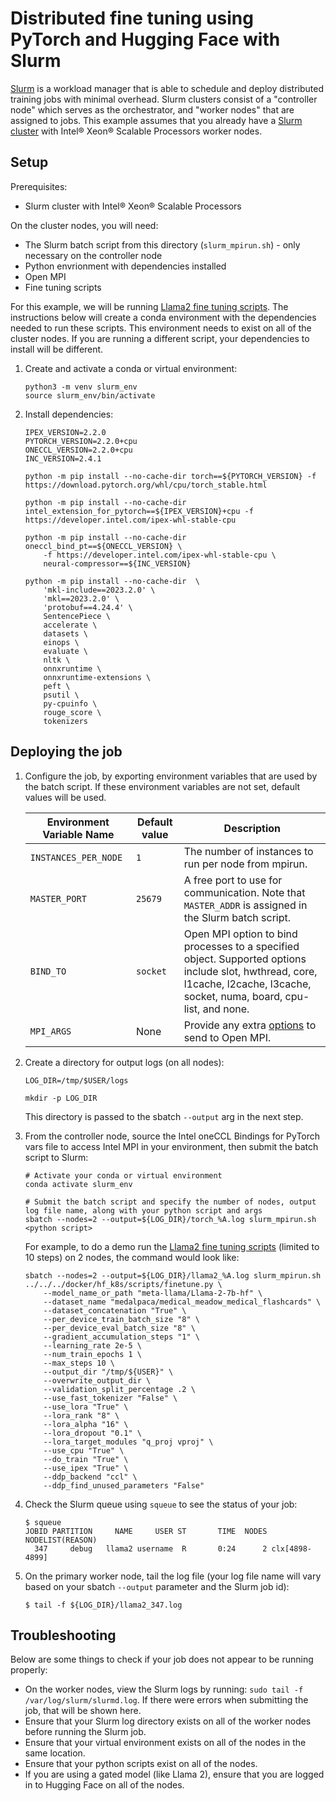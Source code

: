 # Distributed fine tuning using PyTorch and Hugging Face with Slurm

[Slurm](https://slurm.schedmd.com/overview.html) is a workload manager that is able to schedule and deploy distributed
training jobs with minimal overhead. Slurm clusters consist of a "controller node" which serves as the orchestrator,
and "worker nodes" that are assigned to jobs. This example assumes that you already have a
[Slurm cluster](https://slurm.schedmd.com/quickstart_admin.html) with Intel® Xeon® Scalable Processors worker nodes.

## Setup

Prerequisites:

* Slurm cluster with Intel® Xeon® Scalable Processors

On the cluster nodes, you will need:
* The Slurm batch script from this directory (`slurm_mpirun.sh`) - only necessary on the controller node
* Python envrionment with dependencies installed
* Open MPI
* Fine tuning scripts

For this example, we will be running [Llama2 fine tuning scripts](/docker/hf_k8s/scripts). The instructions below will
create a conda environment with the dependencies needed to run these scripts. This environment needs to exist on all of
the cluster nodes. If you are running a different script, your dependencies to install will be different.

1. Create and activate a conda or virtual environment:
   ```
   python3 -m venv slurm_env
   source slurm_env/bin/activate
   ```
2. Install dependencies:
   ```
   IPEX_VERSION=2.2.0
   PYTORCH_VERSION=2.2.0+cpu
   ONECCL_VERSION=2.2.0+cpu
   INC_VERSION=2.4.1

   python -m pip install --no-cache-dir torch==${PYTORCH_VERSION} -f https://download.pytorch.org/whl/cpu/torch_stable.html

   python -m pip install --no-cache-dir intel_extension_for_pytorch==${IPEX_VERSION}+cpu -f https://developer.intel.com/ipex-whl-stable-cpu

   python -m pip install --no-cache-dir oneccl_bind_pt==${ONECCL_VERSION} \
       -f https://developer.intel.com/ipex-whl-stable-cpu \
       neural-compressor==${INC_VERSION}

   python -m pip install --no-cache-dir  \
       'mkl-include==2023.2.0' \
       'mkl==2023.2.0' \
       'protobuf==4.24.4' \
       SentencePiece \
       accelerate \
       datasets \
       einops \
       evaluate \
       nltk \
       onnxruntime \
       onnxruntime-extensions \
       peft \
       psutil \
       py-cpuinfo \
       rouge_score \
       tokenizers
   ```

## Deploying the job

1. Configure the job, by exporting environment variables that are used by the batch script. If these environment
   variables are not set, default values will be used.

   | Environment Variable Name | Default value | Description |
   |---------------------------|---------------|-------------|
   | `INSTANCES_PER_NODE`      | `1`           | The number of instances to run per node from mpirun. |
   | `MASTER_PORT`             | `25679`       | A free port to use for communication. Note that `MASTER_ADDR` is assigned in the Slurm batch script. |
   | `BIND_TO`                 | `socket`      | Open MPI option to bind processes to a specified object. Supported options include slot, hwthread, core, l1cache, l2cache, l3cache, socket, numa, board, cpu-list, and none. |
   | `MPI_ARGS`                | None          | Provide any extra [options](https://www.open-mpi.org/doc/current/man1/mpirun.1.php#sect6) to send to Open MPI. |

1. Create a directory for output logs (on all nodes):
   ```
   LOG_DIR=/tmp/$USER/logs

   mkdir -p LOG_DIR
   ```
   This directory is passed to the sbatch `--output` arg in the next step.

1. From the controller node, source the Intel oneCCL Bindings for PyTorch vars file to access Intel MPI in your
   environment, then submit the batch script to Slurm:
   ```
   # Activate your conda or virtual environment
   conda activate slurm_env

   # Submit the batch script and specify the number of nodes, output log file name, along with your python script and args
   sbatch --nodes=2 --output=${LOG_DIR}/torch_%A.log slurm_mpirun.sh <python script>
   ```
   For example, to do a demo run the [Llama2 fine tuning scripts](docker/hf_k8s/scripts) (limited to 10 steps) on 2
   nodes, the command would look like:
   ```
   sbatch --nodes=2 --output=${LOG_DIR}/llama2_%A.log slurm_mpirun.sh ../../../docker/hf_k8s/scripts/finetune.py \
       --model_name_or_path "meta-llama/Llama-2-7b-hf" \
       --dataset_name "medalpaca/medical_meadow_medical_flashcards" \
       --dataset_concatenation "True" \
       --per_device_train_batch_size "8" \
       --per_device_eval_batch_size "8" \
       --gradient_accumulation_steps "1" \
       --learning_rate 2e-5 \
       --num_train_epochs 1 \
       --max_steps 10 \
       --output_dir "/tmp/${USER}" \
       --overwrite_output_dir \
       --validation_split_percentage .2 \
       --use_fast_tokenizer "False" \
       --use_lora "True" \
       --lora_rank "8" \
       --lora_alpha "16" \
       --lora_dropout "0.1" \
       --lora_target_modules "q_proj vproj" \
       --use_cpu "True" \
       --do_train "True" \
       --use_ipex "True" \
       --ddp_backend "ccl" \
       --ddp_find_unused_parameters "False"
   ```
1. Check the Slurm queue using `squeue` to see the status of your job:
   ```
   $ squeue
   JOBID PARTITION     NAME     USER ST       TIME  NODES NODELIST(REASON)
     347     debug   llama2 username  R       0:24      2 clx[4898-4899]
   ```
1. On the primary worker node, tail the log file (your log file name will vary based on your sbatch `--output` parameter
   and the Slurm job id):
   ```
   $ tail -f ${LOG_DIR}/llama2_347.log
   ```

## Troubleshooting

Below are some things to check if your job does not appear to be running properly:
* On the worker nodes, view the Slurm logs by running: `sudo tail -f /var/log/slurm/slurmd.log`. If there were errors
  when submitting the job, that will be shown here.
* Ensure that your Slurm log directory exists on all of the worker nodes before running the Slurm job.
* Ensure that your virtual environment exists on all of the nodes in the same location.
* Ensure that your python scripts exist on all of the nodes.
* If you are using a gated model (like Llama 2), ensure that you are logged in to Hugging Face on all of the nodes.
